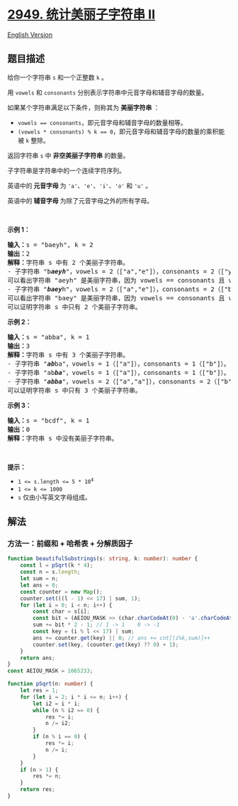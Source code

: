 # [2949. 统计美丽子字符串 II](https://leetcode.cn/problems/count-beautiful-substrings-ii)

[English Version](/solution/2900-2999/2949.Count%20Beautiful%20Substrings%20II/README_EN.md)

<!-- tags:哈希表,数学,字符串,数论,前缀和 -->

<!-- difficulty:困难 -->

## 题目描述

<!-- 这里写题目描述 -->

<p>给你一个字符串 <code>s</code> 和一个正整数 <code>k</code> 。</p>

<p>用 <code>vowels</code> 和 <code>consonants</code> 分别表示字符串中元音字母和辅音字母的数量。</p>

<p>如果某个字符串满足以下条件，则称其为 <strong>美丽字符串</strong> ：</p>

<ul>
	<li><code>vowels == consonants</code>，即元音字母和辅音字母的数量相等。</li>
	<li><code>(vowels * consonants) % k == 0</code>，即元音字母和辅音字母的数量的乘积能被 <code>k</code> 整除。</li>
</ul>

<p>返回字符串 <code>s</code> 中 <strong>非空美丽子字符串</strong> 的数量。</p>

<p>子字符串是字符串中的一个连续字符序列。</p>

<p>英语中的<strong> 元音字母 </strong>为 <code>'a'</code>、<code>'e'</code>、<code>'i'</code>、<code>'o'</code> 和 <code>'u'</code> 。</p>

<p>英语中的<strong> 辅音字母 </strong>为除了元音字母之外的所有字母。</p>

<p>&nbsp;</p>

<p><strong class="example">示例 1：</strong></p>

<pre>
<strong>输入：</strong>s = "baeyh", k = 2
<strong>输出：</strong>2
<strong>解释：</strong>字符串 s 中有 2 个美丽子字符串。
- 子字符串 "b<em><strong>aeyh</strong></em>"，vowels = 2（["a","e"]），consonants = 2（["y","h"]）。
可以看出字符串 "aeyh" 是美丽字符串，因为 vowels == consonants 且 vowels * consonants % k == 0 。
- 子字符串 "<em><strong>baey</strong></em>h"，vowels = 2（["a","e"]），consonants = 2（["b","y"]）。
可以看出字符串 "baey" 是美丽字符串，因为 vowels == consonants 且 vowels * consonants % k == 0 。
可以证明字符串 s 中只有 2 个美丽子字符串。
</pre>

<p><strong class="example">示例 2：</strong></p>

<pre>
<strong>输入：</strong>s = "abba", k = 1
<strong>输出：</strong>3
<strong>解释：</strong>字符串 s 中有 3 个美丽子字符串。
- 子字符串 "<strong><em>ab</em></strong>ba"，vowels = 1（["a"]），consonants = 1（["b"]）。
- 子字符串 "ab<strong><em>ba</em></strong>"，vowels = 1（["a"]），consonants = 1（["b"]）。
- 子字符串 "<em><strong>abba</strong></em>"，vowels = 2（["a","a"]），consonants = 2（["b","b"]）。
可以证明字符串 s 中只有 3 个美丽子字符串。
</pre>

<p><strong class="example">示例 3：</strong></p>

<pre>
<strong>输入：</strong>s = "bcdf", k = 1
<strong>输出：</strong>0
<strong>解释：</strong>字符串 s 中没有美丽子字符串。
</pre>

<p>&nbsp;</p>

<p><strong>提示：</strong></p>

<ul>
	<li><code>1 &lt;= s.length &lt;= 5 * 10<sup>4</sup></code></li>
	<li><code>1 &lt;= k &lt;= 1000</code></li>
	<li><code>s</code> 仅由小写英文字母组成。</li>
</ul>

## 解法

### 方法一：前缀和 + 哈希表 + 分解质因子

<!-- tabs:start -->

```ts
function beautifulSubstrings(s: string, k: number): number {
    const l = pSqrt(k * 4);
    const n = s.length;
    let sum = n;
    let ans = 0;
    const counter = new Map();
    counter.set(((l - 1) << 17) | sum, 1);
    for (let i = 0; i < n; i++) {
        const char = s[i];
        const bit = (AEIOU_MASK >> (char.charCodeAt(0) - 'a'.charCodeAt(0))) & 1;
        sum += bit * 2 - 1; // 1 -> 1    0 -> -1
        const key = (i % l << 17) | sum;
        ans += counter.get(key) || 0; // ans += cnt[(i%k,sum)]++
        counter.set(key, (counter.get(key) ?? 0) + 1);
    }
    return ans;
}
const AEIOU_MASK = 1065233;

function pSqrt(n: number) {
    let res = 1;
    for (let i = 2; i * i <= n; i++) {
        let i2 = i * i;
        while (n % i2 == 0) {
            res *= i;
            n /= i2;
        }
        if (n % i == 0) {
            res *= i;
            n /= i;
        }
    }
    if (n > 1) {
        res *= n;
    }
    return res;
}
```

<!-- tabs:end -->

<!-- end -->
